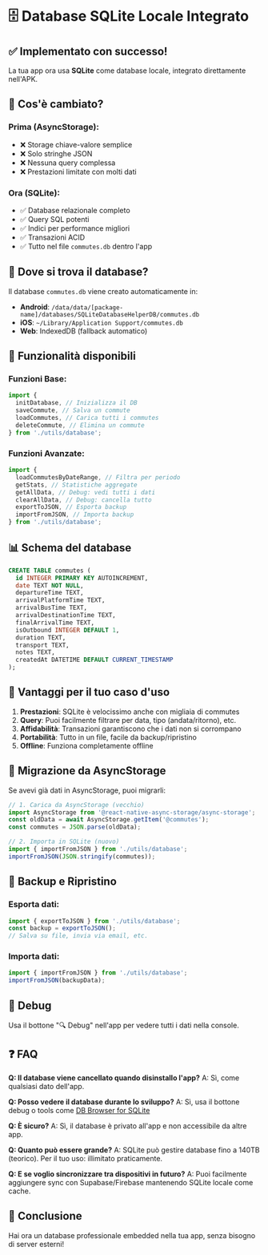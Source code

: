 # 🗄️ Database SQLite Locale Integrato

## ✅ Implementato con successo!

La tua app ora usa **SQLite** come database locale, integrato direttamente nell'APK.

## 🎯 Cos'è cambiato?

### Prima (AsyncStorage):

- ❌ Storage chiave-valore semplice
- ❌ Solo stringhe JSON
- ❌ Nessuna query complessa
- ❌ Prestazioni limitate con molti dati

### Ora (SQLite):

- ✅ Database relazionale completo
- ✅ Query SQL potenti
- ✅ Indici per performance migliori
- ✅ Transazioni ACID
- ✅ Tutto nel file `commutes.db` dentro l'app

## 📂 Dove si trova il database?

Il database `commutes.db` viene creato automaticamente in:

- **Android**: `/data/data/[package-name]/databases/SQLiteDatabaseHelperDB/commutes.db`
- **iOS**: `~/Library/Application Support/commutes.db`
- **Web**: IndexedDB (fallback automatico)

## 🔧 Funzionalità disponibili

### Funzioni Base:

```javascript
import {
  initDatabase, // Inizializza il DB
  saveCommute, // Salva un commute
  loadCommutes, // Carica tutti i commutes
  deleteCommute, // Elimina un commute
} from './utils/database';
```

### Funzioni Avanzate:

```javascript
import {
  loadCommutesByDateRange, // Filtra per periodo
  getStats, // Statistiche aggregate
  getAllData, // Debug: vedi tutti i dati
  clearAllData, // Debug: cancella tutto
  exportToJSON, // Esporta backup
  importFromJSON, // Importa backup
} from './utils/database';
```

## 📊 Schema del database

```sql
CREATE TABLE commutes (
  id INTEGER PRIMARY KEY AUTOINCREMENT,
  date TEXT NOT NULL,
  departureTime TEXT,
  arrivalPlatformTime TEXT,
  arrivalBusTime TEXT,
  arrivalDestinationTime TEXT,
  finalArrivalTime TEXT,
  isOutbound INTEGER DEFAULT 1,
  duration TEXT,
  transport TEXT,
  notes TEXT,
  createdAt DATETIME DEFAULT CURRENT_TIMESTAMP
);
```

## 🚀 Vantaggi per il tuo caso d'uso

1. **Prestazioni**: SQLite è velocissimo anche con migliaia di commutes
2. **Query**: Puoi facilmente filtrare per data, tipo (andata/ritorno), etc.
3. **Affidabilità**: Transazioni garantiscono che i dati non si corrompano
4. **Portabilità**: Tutto in un file, facile da backup/ripristino
5. **Offline**: Funziona completamente offline

## 🔄 Migrazione da AsyncStorage

Se avevi già dati in AsyncStorage, puoi migrarli:

```javascript
// 1. Carica da AsyncStorage (vecchio)
import AsyncStorage from '@react-native-async-storage/async-storage';
const oldData = await AsyncStorage.getItem('@commutes');
const commutes = JSON.parse(oldData);

// 2. Importa in SQLite (nuovo)
import { importFromJSON } from './utils/database';
importFromJSON(JSON.stringify(commutes));
```

## 📱 Backup e Ripristino

### Esporta dati:

```javascript
import { exportToJSON } from './utils/database';
const backup = exportToJSON();
// Salva su file, invia via email, etc.
```

### Importa dati:

```javascript
import { importFromJSON } from './utils/database';
importFromJSON(backupData);
```

## 🐛 Debug

Usa il bottone "🔍 Debug" nell'app per vedere tutti i dati nella console.

## ❓ FAQ

**Q: Il database viene cancellato quando disinstallo l'app?**
A: Sì, come qualsiasi dato dell'app.

**Q: Posso vedere il database durante lo sviluppo?**
A: Sì, usa il bottone debug o tools come [DB Browser for SQLite](https://sqlitebrowser.org/)

**Q: È sicuro?**
A: Sì, il database è privato all'app e non accessibile da altre app.

**Q: Quanto può essere grande?**
A: SQLite può gestire database fino a 140TB (teorico). Per il tuo uso: illimitato praticamente.

**Q: E se voglio sincronizzare tra dispositivi in futuro?**
A: Puoi facilmente aggiungere sync con Supabase/Firebase mantenendo SQLite locale come cache.

## 🎉 Conclusione

Hai ora un database professionale embedded nella tua app, senza bisogno di server esterni!
